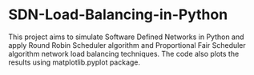# SDN-Load-Balancing-in-Python

This project aims to simulate Software Defined Networks in Python and apply Round Robin Scheduler algorithm and Proportional Fair Scheduler algorithm network load balancing techniques. The code also plots the results using matplotlib.pyplot package.
